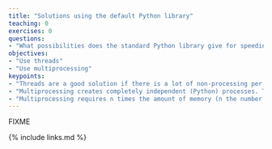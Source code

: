 ```yaml
---
title: "Solutions using the default Python library"
teaching: 0
exercises: 0
questions:
- "What possibilities does the standard Python library give for speeding up my program with multi-processing?"
objectives:
- "Use threads"
- "Use multiprocessing"
keypoints:
- "Threads are a good solution if there is a lot of non-processing per process, and if you want to pass data between threads during processing."
- "Multiprocessing creates completely independent (Python) processes. There can be quite a bit of overhead at the start and end."
- "Multiprocessing requires n times the amount of memory (n the number of simultaneous processes): avoid it for large amounts of data."
---
```

FIXME

{% include links.md %}


